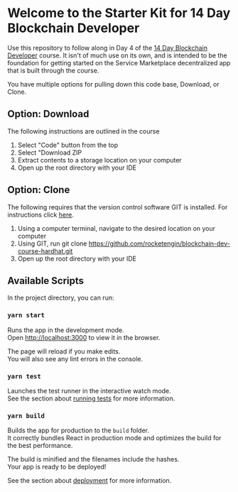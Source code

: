 # Welcome to the Starter Kit for 14 Day Blockchain Developer

Use this repository to follow along in Day 4 of the [14 Day Blockchain Developer](http://courses.rocketengin.com) course. It isn't of much use on its own, and is intended to be the foundation for getting started on the Service Marketplace decentralized app that is built through the course.

You have multiple options for pulling down this code base, Download, or Clone.

## Option: Download

The following instructions are outlined in the course

1. Select "Code" button from the top
2. Select "Download ZIP
3. Extract contents to a storage location on your computer
4. Open up the root directory with your IDE

## Option: Clone

The following requires that the version control software GIT is installed. For instructions click [here](https://git-scm.com/book/en/v2/Getting-Started-Installing-Git).

1. Using a computer terminal, navigate to the desired location on your computer
2. Using GIT, run git clone https://github.com/rocketengin/blockchain-dev-course-hardhat.git
3. Open up the root directory with your IDE

## Available Scripts

In the project directory, you can run:

### `yarn start`

Runs the app in the development mode.\
Open [http://localhost:3000](http://localhost:3000) to view it in the browser.

The page will reload if you make edits.\
You will also see any lint errors in the console.

### `yarn test`

Launches the test runner in the interactive watch mode.\
See the section about [running tests](https://facebook.github.io/create-react-app/docs/running-tests) for more information.

### `yarn build`

Builds the app for production to the `build` folder.\
It correctly bundles React in production mode and optimizes the build for the best performance.

The build is minified and the filenames include the hashes.\
Your app is ready to be deployed!

See the section about [deployment](https://facebook.github.io/create-react-app/docs/deployment) for more information.
